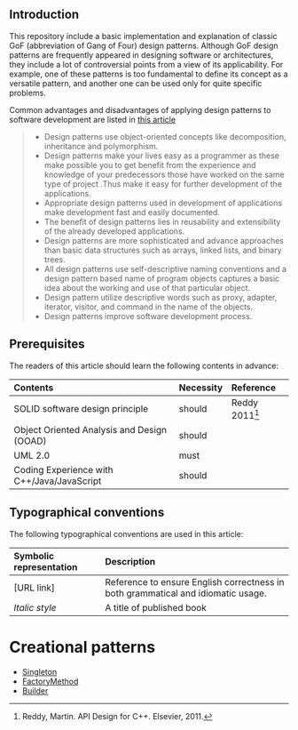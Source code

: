 ## Introduction
This repository include a basic implementation and explanation of classic GoF (abbreviation of Gang of Four) design patterns. Although GoF design patterns are frequently appeared in designing software or architectures, they include a lot of controversial points from a view of its applicability. For example, one of these patterns is too fundamental to define its concept as a versatile pattern, and another one can be used only for quite specific problems.

Common advantages and disadvantages of applying design patterns to software development are listed in [this article](https://www.linkedin.com/pulse/benefits-design-patterns-application-development-shibaji-debnath)

>*  Design patterns use object-oriented concepts like decomposition, inheritance and polymorphism.
>*  Design patterns make your lives easy as a programmer as these make possible you to get benefit from the experience and knowledge of your predecessors those have worked on the same type of project .Thus make it easy for further development of the applications.
>*  Appropriate design patterns used in development of applications make development fast and easily documented.
>*  The benefit of design patterns lies in reusability and extensibility of the already developed applications.
>*  Design patterns are more sophisticated and advance approaches than basic data structures such as arrays, linked lists, and binary trees.
>*  All design patterns use self-descriptive naming conventions and a design pattern based name of program objects captures a basic idea about the working and use of that particular object.
>*  Design pattern utilize descriptive words such as proxy, adapter, iterator, visitor, and command in the name of the objects.
>*  Design patterns improve software development process.

## Prerequisites

The readers of this article should learn the following contents in advance:

|Contents|Necessity|Reference|
|:------|:------|:------|
|SOLID software design principle|should|Reddy 2011[^1]|
|Object Oriented Analysis and Design (OOAD)|should||
|UML 2.0|must||
|Coding Experience with C++/Java/JavaScript|should||

## Typographical conventions
The following typographical conventions are used in this article:

|Symbolic representation|Description|
|:----|:-----|
|[URL link]|Reference to ensure English correctness in both grammatical and idiomatic usage.|
|*Italic style*|A title of published book|

# Creational patterns

*  [Singleton](GoF/Singleton.md)
*  [FactoryMethod](GoF/FactoryMethod.md)
*  [Builder](GoF/Builder.md)

[^1]: Reddy, Martin. API Design for C++. Elsevier, 2011.
